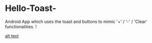 # Hello-Toast-
Android App which uses the toast and buttons to mimic '+' / '-' / 'Clear' functionalities. !

[alt text](https://github.com/dopecoder007/Hello-Toast-/Sample.jpg?raw=true)
